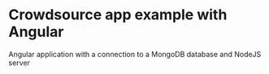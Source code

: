 # Crowdsource app example with Angular

Angular application with a connection to a MongoDB database and NodeJS server